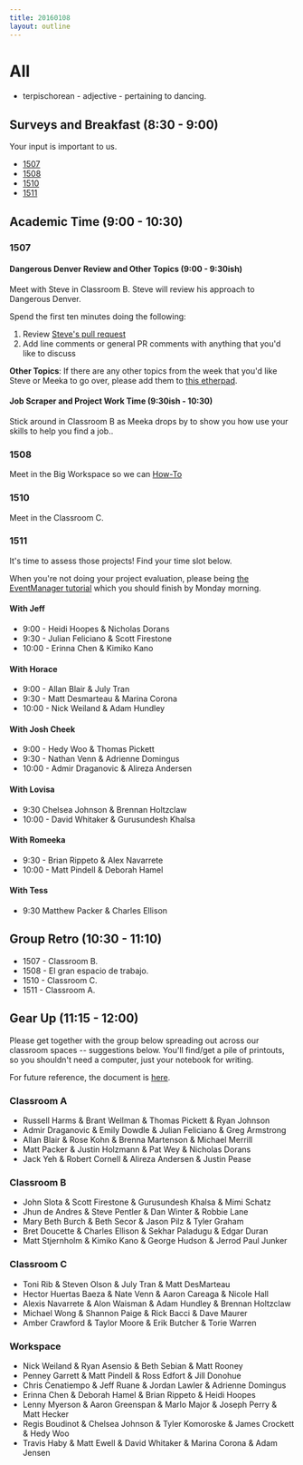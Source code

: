 ```yaml
---
title: 20160108
layout: outline
---
```


# All

* terpischorean - adjective - pertaining to dancing.

## Surveys and Breakfast (8:30 - 9:00)

Your input is important to us.

* [1507](https://docs.google.com/forms/d/1YcqKNRCXTFI_6qnMu8uFbvr6kL1iHEQBhTEgMJFQblI/viewform)
* [1508](http://goo.gl/forms/Sfj4L2WIH3)
* [1510](https://docs.google.com/a/casimircreative.com/forms/d/1M_cAQ_kSMlCwLyqfO1li4HFi8ynFB2l-sBGcdDhCw-E/viewform)
* [1511]()

## Academic Time (9:00 - 10:30)

### 1507

#### Dangerous Denver Review and Other Topics (9:00 - 9:30ish)

Meet with Steve in Classroom B. Steve will review his approach to Dangerous Denver.

Spend the first ten minutes doing the following:

1. Review [Steve's pull request](https://github.com/turingschool-examples/dangerous-denver/pull/1)
1. Add line comments or general PR comments with anything that you'd like to discuss

**Other Topics**: If there are any other topics from the week that you'd like Steve or Meeka to go over, please add them to [this etherpad](https://public.etherpad-mozilla.org/p/1507-2016-01-08).

#### Job Scraper and Project Work Time (9:30ish - 10:30)

Stick around in Classroom B as Meeka drops by to show you how use your skills to help you find a job..

### 1508

Meet in the Big Workspace so we can [How-To](https://github.com/turingschool/lesson_plans/blob/master/ruby_03-professional_rails_applications/howto-howto.md)

### 1510

Meet in the Classroom C.

### 1511

It's time to assess those projects! Find your time slot below.

When you're not doing your project evaluation, please being [the EventManager tutorial](http://tutorials.jumpstartlab.com/projects/eventmanager.html) which you should finish by Monday morning.

#### With Jeff

* 9:00 - Heidi Hoopes & Nicholas Dorans
* 9:30 - Julian Feliciano & Scott Firestone
* 10:00 - Erinna Chen & Kimiko Kano

#### With Horace

* 9:00 - Allan Blair & July Tran
* 9:30 - Matt Desmarteau & Marina Corona
* 10:00 - Nick Weiland & Adam Hundley

#### With Josh Cheek

* 9:00 - Hedy Woo & Thomas Pickett
* 9:30 - Nathan Venn & Adrienne Domingus
* 10:00 - Admir Draganovic & Alireza Andersen

#### With Lovisa

* 9:30 Chelsea Johnson & Brennan Holtzclaw
* 10:00 - David Whitaker & Gurusundesh Khalsa

#### With Romeeka

* 9:30 - Brian Rippeto & Alex Navarrete
* 10:00 - Matt Pindell & Deborah Hamel

#### With Tess

* 9:30 Matthew Packer & Charles Ellison

## Group Retro (10:30 - 11:10)

* 1507 - Classroom B.
* 1508 - El gran espacio de trabajo.
* 1510 - Classroom C.
* 1511 - Classroom A.

## Gear Up (11:15 - 12:00)

Please get together with the group below spreading out across our classroom spaces -- suggestions below. You'll find/get a pile of printouts, so you shouldn't need a computer, just your notebook for writing.

For future reference, the document is [here](https://github.com/turingschool/gear-up/blob/master/social_justice_terrorism.markdown).

### Classroom A

* Russell Harms & Brant Wellman & Thomas Pickett & Ryan Johnson
* Admir Draganovic & Emily Dowdle & Julian Feliciano & Greg Armstrong
* Allan Blair & Rose Kohn & Brenna Martenson & Michael Merrill
* Matt Packer & Justin Holzmann & Pat Wey & Nicholas Dorans
* Jack Yeh & Robert Cornell & Alireza Andersen & Justin Pease

### Classroom B

* John Slota & Scott Firestone & Gurusundesh Khalsa & Mimi Schatz
* Jhun de Andres & Steve Pentler & Dan Winter & Robbie Lane
* Mary Beth Burch & Beth Secor & Jason Pilz & Tyler Graham
* Bret Doucette & Charles Ellison & Sekhar Paladugu & Edgar Duran
* Matt Stjernholm & Kimiko Kano & George Hudson & Jerrod Paul Junker

### Classroom C

* Toni Rib & Steven Olson & July Tran & Matt DesMarteau
* Hector Huertas Baeza & Nate Venn & Aaron Careaga & Nicole Hall
* Alexis Navarrete & Alon Waisman & Adam Hundley & Brennan Holtzclaw
* Michael Wong & Shannon Paige & Rick Bacci & Dave Maurer
* Amber Crawford & Taylor Moore & Erik Butcher & Torie Warren

### Workspace

* Nick Weiland & Ryan Asensio & Beth Sebian & Matt Rooney
* Penney Garrett & Matt Pindell & Ross Edfort & Jill Donohue
* Chris Cenatiempo & Jeff Ruane & Jordan Lawler & Adrienne Domingus
* Erinna Chen & Deborah Hamel & Brian Rippeto & Heidi Hoopes
* Lenny Myerson & Aaron Greenspan & Marlo Major & Joseph Perry & Matt Hecker
* Regis Boudinot & Chelsea Johnson & Tyler Komoroske & James Crockett & Hedy Woo
* Travis Haby & Matt Ewell & David Whitaker & Marina Corona & Adam Jensen
